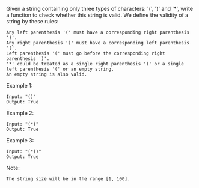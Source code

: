  Given a string containing only three types of characters: '(', ')' and '*', write a function to check whether this string is valid. We define the validity of a string by these rules:

    Any left parenthesis '(' must have a corresponding right parenthesis ')'.
    Any right parenthesis ')' must have a corresponding left parenthesis '('.
    Left parenthesis '(' must go before the corresponding right parenthesis ')'.
    '*' could be treated as a single right parenthesis ')' or a single left parenthesis '(' or an empty string.
    An empty string is also valid.

Example 1:

    Input: "()"
    Output: True

Example 2:

    Input: "(*)"
    Output: True

Example 3:

    Input: "(*))"
    Output: True

Note:

    The string size will be in the range [1, 100].
